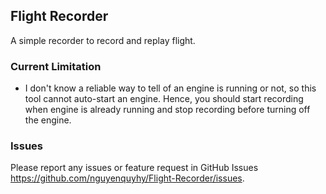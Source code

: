 ## Flight Recorder

A simple recorder to record and replay flight.

### Current Limitation

- I don't know a reliable way to tell of an engine is running or not, so this tool cannot auto-start an engine. Hence, you should start recording when engine is already running and stop recording before turning off the engine.

### Issues

Please report any issues or feature request in GitHub Issues https://github.com/nguyenquyhy/Flight-Recorder/issues. 